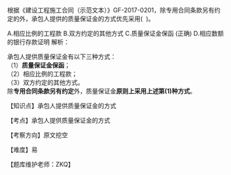 <p>根据《建设工程施工合同（示范文本）》GF-2017-0201，除专用合同条款另有约定的外，承包人提供的质量保证金的方式优先采用( &nbsp;)。</p>
A.相应比例的工程款
B.双方约定的其他方式
C.质量保证金保函  (正确)
D.相应数额的银行存款证明
解析：<p>承包人提供质量保证金有以下三种方式：<br/>（1）<strong>质量保证金保函</strong>；<br/>（2）相应比例的工程款；<br/>（3）双方约定的其他方式。<br/>除<strong>专用合同条款另有约定</strong>外，质量保证金<strong>原则上采用上述第(1)种方式</strong>。</p><p>【知识点】承包人提供质量保证金的方式</p><p>【考点】承包人提供质量保证金的方式</p><p>【考察方向】原文挖空</p><p>【难度】易</p><p>【题库维护老师：ZKQ】</p>
